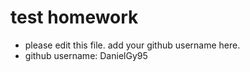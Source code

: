 # test homework

* please edit this file. add your github username here.
* github username: DanielGy95
